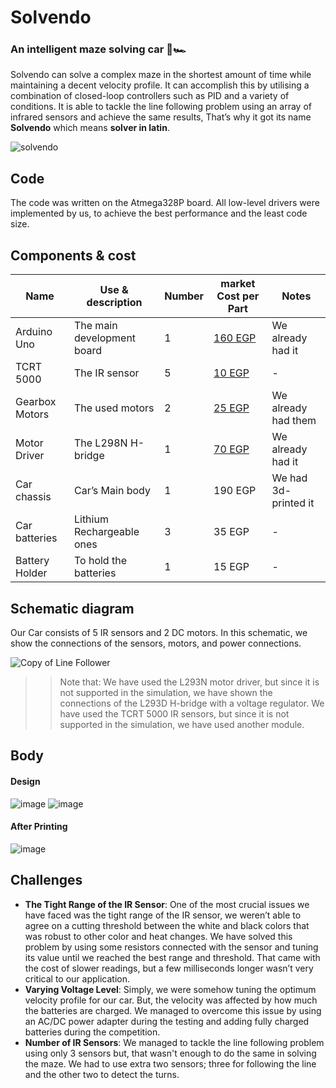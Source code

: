 # Solvendo
### An intelligent maze solving car 🧠🏎️

Solvendo can solve a complex maze in the shortest amount of time while maintaining a decent velocity profile. It can accomplish this by utilising a combination of closed-loop controllers such as PID and a variety of conditions. It is able to tackle the line following problem using an array of infrared sensors and achieve the same results, That’s why it got its name **Solvendo** which means **solver in latin**.

![solvendo](https://user-images.githubusercontent.com/56788883/171511569-b5908b57-3a31-409e-95c1-dfc5824e10db.png)
## Code
The code was written on the Atmega328P board. All low-level drivers were implemented by us, to achieve the best performance and the least code size.

## Components & cost
| Name           | Use & description          | Number | market Cost per Part                                                                                                         | Notes                |
| -------------- | -------------------------- | ------ | ---------------------------------------------------------------------------------------------------------------------------- | -------------------- |
| Arduino Uno    | The main development board | 1      | [160 EGP](https://free-electronic.com/product/arduino-uno-r3-ch340-usb-cable/)                                               | We already had it    |
| TCRT 5000      | The IR sensor              | 5      | [10 EGP](https://store.fut-electronics.com/products/tcrt5000-reflective-ir-sensor?_pos=1&_sid=65bee30f3&_ss=r)               | \-                   |
| Gearbox Motors | The used motors            | 2      | [25 EGP](https://store.fut-electronics.com/products/dc-geared-motors-for-robots-straight-shaft?_pos=33&_sid=eb26e25ca&_ss=r) | We already had them  |
| Motor Driver   | The L298N H-bridge         | 1      | [70 EGP](https://store.fut-electronics.com/products/l298-dual-motor-driver-module-2a?_pos=16&_sid=eb26e25ca&_ss=r)           | We already had it    |
| Car chassis    | Car’s Main body            | 1      | 190 EGP                                                                                                                      | We had 3d-printed it |
| Car batteries  | Lithium Rechargeable ones  | 3      | 35 EGP                                                                                                                       | \-                   |
| Battery Holder | To hold the batteries      | 1      | 15 EGP                                                                                                                       | \-                   |

## Schematic diagram
Our Car consists of 5 IR sensors and 2 DC motors. In this schematic, we show the connections of the sensors, motors, and power connections.

![Copy of Line Follower](https://user-images.githubusercontent.com/56788883/171509716-32decac7-9016-49d1-b802-5e7c3174b95f.png)
>> Note that:
We have used the L293N motor driver, but since it is not supported in the simulation, we have shown the connections of the L293D H-bridge with a voltage regulator. 
We have used the TCRT 5000 IR sensors, but since it is not supported in the simulation, we have used another module.

## Body
#### Design
![image](https://user-images.githubusercontent.com/56788883/171510096-97784792-5c41-4698-8ae8-d633fbc45c80.png)
![image](https://user-images.githubusercontent.com/56788883/171510265-c1c543d9-fc6b-44f2-9289-b67fdd7f553c.png)
#### After Printing
![image](https://user-images.githubusercontent.com/56788883/171510400-8cd16ee7-a4d2-4c00-b876-99614bdb7078.png)


## Challenges
- **The Tight Range of the IR Sensor**: One of the most crucial issues we have faced was the tight range of the IR sensor, we weren’t able to agree on a cutting threshold between the white and black colors that was robust to other color and heat changes. We have solved this problem by using some resistors connected with the sensor and tuning its value until we reached the best range and threshold. That came with the cost of slower readings, but a few milliseconds longer wasn’t very critical to our application.
- **Varying Voltage Level**: Simply, we were somehow tuning the optimum velocity profile for our car. But, the velocity was affected by how much the batteries are charged. We managed to overcome this issue by using an AC/DC power adapter during the testing and adding fully charged batteries during the competition.
- **Number of IR Sensors**: We managed to tackle the line following problem using only 3 sensors but, that wasn't enough to do the same in solving the maze. We had to use extra two sensors; three for following the line and the other two to detect the turns.

